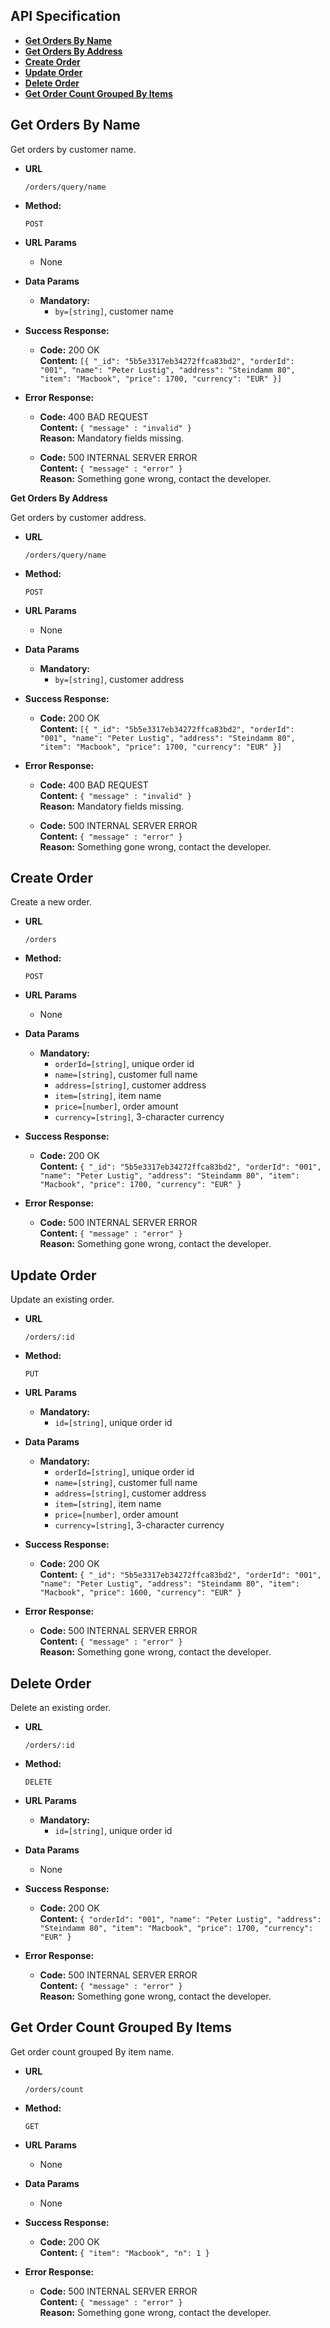**API Specification**
----

* **[Get Orders By Name](#get-orders-by-name)**
* **[Get Orders By Address](#get-orders-by-address)**
* **[Create Order](#create-order)**
* **[Update Order](#update-order)**
* **[Delete Order](#delete-order)**
* **[Get Order Count Grouped By Items](#get-order-count-grouped-by-items)**

**Get Orders By Name**
----
  Get orders by customer name.

* **URL**

  `/orders/query/name`

* **Method:**

  `POST`

*  **URL Params**

   * None

* **Data Params**

   * **Mandatory:**
     * `by=[string]`, customer name

* **Success Response:**

  * **Code:** 200 OK <br />
    **Content:** `[{ "_id": "5b5e3317eb34272ffca83bd2", "orderId": "001", "name": "Peter Lustig", "address": "Steindamm 80", "item": "Macbook", "price": 1700, "currency": "EUR" }]`

* **Error Response:**

  * **Code:** 400 BAD REQUEST <br />
    **Content:** `{ "message" : "invalid" }` <br />
    **Reason:** Mandatory fields missing.

  * **Code:** 500 INTERNAL SERVER ERROR <br />
    **Content:** `{ "message" : "error" }` <br />
    **Reason:** Something gone wrong, contact the developer.


**Get Orders By Address**

  Get orders by customer address.

* **URL**

  `/orders/query/name`

* **Method:**

  `POST`

*  **URL Params**

   * None

* **Data Params**

   * **Mandatory:**
     * `by=[string]`, customer address

* **Success Response:**

  * **Code:** 200 OK <br />
    **Content:** `[{ "_id": "5b5e3317eb34272ffca83bd2", "orderId": "001", "name": "Peter Lustig", "address": "Steindamm 80", "item": "Macbook", "price": 1700, "currency": "EUR" }]`

* **Error Response:**

  * **Code:** 400 BAD REQUEST <br />
    **Content:** `{ "message" : "invalid" }` <br />
    **Reason:** Mandatory fields missing.

  * **Code:** 500 INTERNAL SERVER ERROR <br />
    **Content:** `{ "message" : "error" }` <br />
    **Reason:** Something gone wrong, contact the developer.


**Create Order**
----
  Create a new order.

* **URL**

  `/orders`

* **Method:**

  `POST`

*  **URL Params**

   * None

* **Data Params**

   * **Mandatory:**
     * `orderId=[string]`, unique order id
     * `name=[string]`, customer full name
     * `address=[string]`, customer address
     * `item=[string]`, item name
     * `price=[number]`, order amount
     * `currency=[string]`, 3-character currency

* **Success Response:**

  * **Code:** 200 OK <br />
    **Content:** `{ "_id": "5b5e3317eb34272ffca83bd2", "orderId": "001", "name": "Peter Lustig", "address": "Steindamm 80", "item": "Macbook", "price": 1700, "currency": "EUR" }`

* **Error Response:**

  * **Code:** 500 INTERNAL SERVER ERROR <br />
    **Content:** `{ "message" : "error" }` <br />
    **Reason:** Something gone wrong, contact the developer.


**Update Order**
----
  Update an existing order.

* **URL**

  `/orders/:id`

* **Method:**

  `PUT`

*  **URL Params**

   * **Mandatory:**
     * `id=[string]`, unique order id

* **Data Params**

   * **Mandatory:**
     * `orderId=[string]`, unique order id
     * `name=[string]`, customer full name
     * `address=[string]`, customer address
     * `item=[string]`, item name
     * `price=[number]`, order amount
     * `currency=[string]`, 3-character currency

* **Success Response:**

  * **Code:** 200 OK <br />
    **Content:** `{ "_id": "5b5e3317eb34272ffca83bd2", "orderId": "001", "name": "Peter Lustig", "address": "Steindamm 80", "item": "Macbook", "price": 1600, "currency": "EUR" }`

* **Error Response:**

  * **Code:** 500 INTERNAL SERVER ERROR <br />
    **Content:** `{ "message" : "error" }` <br />
    **Reason:** Something gone wrong, contact the developer.


**Delete Order**
----
  Delete an existing order.

* **URL**

  `/orders/:id`

* **Method:**

  `DELETE`

*  **URL Params**

   * **Mandatory:**
     * `id=[string]`, unique order id

* **Data Params**

   * None

* **Success Response:**

  * **Code:** 200 OK <br />
    **Content:** `{ "orderId": "001", "name": "Peter Lustig", "address": "Steindamm 80", "item": "Macbook", "price": 1700, "currency": "EUR" }`

* **Error Response:**

  * **Code:** 500 INTERNAL SERVER ERROR <br />
    **Content:** `{ "message" : "error" }` <br />
    **Reason:** Something gone wrong, contact the developer.


**Get Order Count Grouped By Items**
----
  Get order count grouped By item name.

* **URL**

  `/orders/count`

* **Method:**

  `GET`

*  **URL Params**

   * None

* **Data Params**

   * None

* **Success Response:**

  * **Code:** 200 OK <br />
    **Content:** `{ "item": "Macbook", "n": 1 }`

* **Error Response:**

  * **Code:** 500 INTERNAL SERVER ERROR <br />
    **Content:** `{ "message" : "error" }` <br />
    **Reason:** Something gone wrong, contact the developer.
